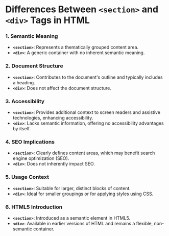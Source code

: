 # Differences Between `<section>` and `<div>` Tags in HTML

### 1. Semantic Meaning

- **`<section>`**: Represents a thematically grouped content area.
- **`<div>`**: A generic container with no inherent semantic meaning.

### 2. Document Structure

- **`<section>`**: Contributes to the document's outline and typically includes a heading.
- **`<div>`**: Does not affect the document structure.

### 3. Accessibility

- **`<section>`**: Provides additional context to screen readers and assistive technologies, enhancing accessibility.
- **`<div>`**: Lacks semantic information, offering no accessibility advantages by itself.

### 4. SEO Implications

- **`<section>`**: Clearly defines content areas, which may benefit search engine optimization (SEO).
- **`<div>`**: Does not inherently impact SEO.

### 5. Usage Context

- **`<section>`**: Suitable for larger, distinct blocks of content.
- **`<div>`**: Ideal for smaller groupings or for applying styles using CSS.

### 6. HTML5 Introduction

- **`<section>`**: Introduced as a semantic element in HTML5.
- **`<div>`**: Available in earlier versions of HTML and remains a flexible, non-semantic container.
